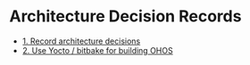 # Architecture Decision Records

* [1. Record architecture decisions](0001-record-architecture-decisions.md)
* [2. Use Yocto / bitbake for building OHOS](0002-use-yocto-bitbake-for-building-ohos.md)
